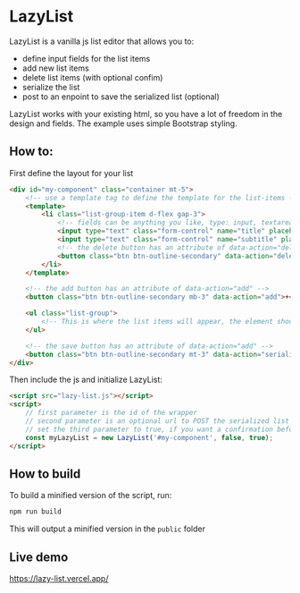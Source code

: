 # LazyList

LazyList is a vanilla js list editor that allows you to:

-   define input fields for the list items
-   add new list items
-   delete list items (with optional confim)
-   serialize the list
-   post to an enpoint to save the serialized list (optional)

LazyList works with your existing html, so you have a lot of freedom in the design and fields. The example uses simple Bootstrap styling.

## How to:

First define the layout for your list

```html
<div id="my-component" class="container mt-5">
    <!-- use a template tag to define the template for the list-items -->
    <template>
        <li class="list-group-item d-flex gap-3">
            <!-- fields can be anything you like, type: input, textarea or select -->
            <input type="text" class="form-control" name="title" placeholder="title" value="" />
            <input type="text" class="form-control" name="subtitle" placeholder="subtitle" value="" />
            <!-- the delete button has an attribute of data-action="delete" -->
            <button class="btn btn-outline-secondary" data-action="delete">-</button>
        </li>
    </template>

    <!-- the add button has an attribute of data-action="add" -->
    <button class="btn btn-outline-secondary mb-3" data-action="add">+</button>

    <ul class="list-group">
        <!-- This is where the list items will appear, the element should be a 'ul' -->
    </ul>

    <!-- the save button has an attribute of data-action="add" -->
    <button class="btn btn-outline-secondary mt-3" data-action="serialize">Save</button>
</div>
```

Then include the js and initialize LazyList:

```html
<script src="lazy-list.js"></script>
<script>
    // first parameter is the id of the wrapper
    // second parameter is an optional url to POST the serialized list to
    // set the third parameter to true, if you want a confirmation before deleting
    const myLazyList = new LazyList('#my-component', false, true);
</script>
```

## How to build

To build a minified version of the script, run:

```bash
npm run build
```

This will output a minified version in the `public` folder

## Live demo

https://lazy-list.vercel.app/
